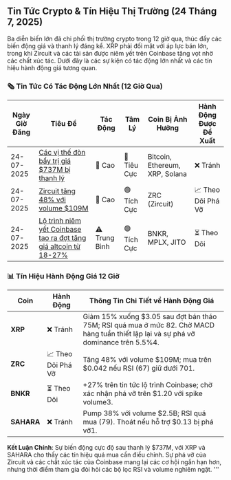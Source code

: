 ## Tin Tức Crypto & Tín Hiệu Thị Trường (24 Tháng 7, 2025)

Ba diễn biến lớn đã chi phối thị trường crypto trong 12 giờ qua, thúc đẩy các biến động giá và thanh lý đáng kể. XRP phải đối mặt với áp lực bán lớn, trong khi Zircuit và các tài sản được niêm yết trên Coinbase tăng vọt nhờ các chất xúc tác. Dưới đây là các sự kiện có tác động lớn nhất và các tín hiệu hành động giá tương quan.

### 🗞️ Tin Tức Có Tác Động Lớn Nhất (12 Giờ Qua)

| Ngày Giờ Đăng | Tiêu Đề | Tác Động | Tâm Lý | Coin Bị Ảnh Hưởng | Hành Động Được Đề Xuất |
|------------------|----------|--------|-----------|------------------|-----------------|
| 24-07-2025 | [Các vị thế đòn bẩy trị giá $737M bị thanh lý](https://www.mitrade.com/insights/news/live-news/article-3-983654-20250724) | 🚨 Cao | 🔴 Tiêu Cực | Bitcoin, Ethereum, XRP, Solana | ❌ Tránh |
| 24-07-2025 | [Zircuit tăng 48% với volume $109M](https://www.analyticsinsight.net/cryptocurrency-analytics-insight/top-cryptocurrencies-to-buy-on-24th-july-2025) | 🚨 Cao | 🟢 Tích Cực | ZRC (Zircuit) | 📈 Theo Dõi Phá Vỡ |
| 24-07-2025 | [Lộ trình niêm yết Coinbase tạo ra đợt tăng giá altcoin từ 18-27%](https://ts2.tech/en/bitcoin-flirts-with-120k-altcoins-surge-regulators-strike-nft-mania-returns-crypto-roundup-july-23-24-2025/) | ⚠️ Trung Bình | 🟢 Tích Cực | BNKR, MPLX, JITO | ⏳ Theo Dõi |

### 📊 Tín Hiệu Hành Động Giá 12 Giờ

| Coin | Hành Động | Thông Tin Chi Tiết về Hành Động Giá |
|------|--------|----------------------|
| **XRP** | ❌ Tránh | Giảm 15% xuống $3.05 sau đợt bán tháo 75M; RSI quá mua ở mức 82. Chờ MACD hàng tuần thiết lập lại và sự phá vỡ dominance trên 5.5%4. |
| **ZRC** | 📈 Theo Dõi Phá Vỡ | Tăng 48% với volume $109M; mua trên $0.042 nếu RSI (67) giữ dưới 701. |
| **BNKR** | ⏳ Theo Dõi | +27% trên tin tức lộ trình Coinbase; chờ xác nhận phá vỡ trên $1.20 với spike volume3. |
| **SAHARA** | ❌ Tránh | Pump 38% với volume $2.5B; RSI quá mua (79). Thoát nếu hỗ trợ $0.13 bị phá vỡ1. |

**Kết Luận Chính**: Sự biến động cực độ sau thanh lý $737M, với XRP và SAHARA cho thấy các tín hiệu quá mua cần điều chỉnh. Sự phá vỡ của Zircuit và các chất xúc tác của Coinbase mang lại các cơ hội ngắn hạn hơn, nhưng thời điểm tham gia đòi hỏi các bộ lọc RSI và volume nghiêm ngặt.
'''